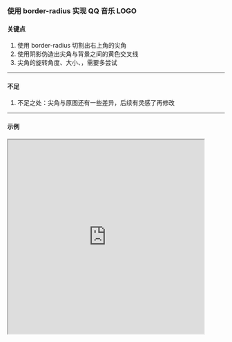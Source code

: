### 使用 border-radius 实现 QQ 音乐 LOGO
#### 关键点

1. 使用 border-radius 切割出右上角的尖角
2. 使用阴影伪造出尖角与背景之间的黄色交叉线
3. 尖角的旋转角度、大小、，需要多尝试

---

#### 不足
1. 不足之处：尖角与原图还有一些差异，后续有灵感了再修改

---

#### 示例

<iframe width="90%" height="450" allowfullscreen="allowfullscreen" src="https://codepen.io/superwtt/embed/pogmRGE?height=450&theme-id=default&default-tab=result"></iframe>
